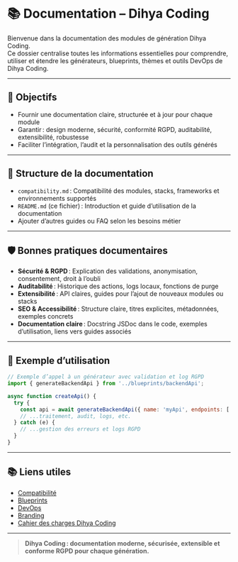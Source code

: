 # 📚 Documentation – Dihya Coding

Bienvenue dans la documentation des modules de génération Dihya Coding.  
Ce dossier centralise toutes les informations essentielles pour comprendre, utiliser et étendre les générateurs, blueprints, thèmes et outils DevOps de Dihya Coding.

---

## 🚀 Objectifs

- Fournir une documentation claire, structurée et à jour pour chaque module
- Garantir : design moderne, sécurité, conformité RGPD, auditabilité, extensibilité, robustesse
- Faciliter l’intégration, l’audit et la personnalisation des outils générés

---

## 📁 Structure de la documentation

- `compatibility.md` : Compatibilité des modules, stacks, frameworks et environnements supportés
- `README.md` (ce fichier) : Introduction et guide d’utilisation de la documentation
- Ajouter d’autres guides ou FAQ selon les besoins métier

---

## 🛡️ Bonnes pratiques documentaires

- **Sécurité & RGPD** : Explication des validations, anonymisation, consentement, droit à l’oubli
- **Auditabilité** : Historique des actions, logs locaux, fonctions de purge
- **Extensibilité** : API claires, guides pour l’ajout de nouveaux modules ou stacks
- **SEO & Accessibilité** : Structure claire, titres explicites, métadonnées, exemples concrets
- **Documentation claire** : Docstring JSDoc dans le code, exemples d’utilisation, liens vers guides associés

---

## 📝 Exemple d’utilisation

```js
// Exemple d’appel à un générateur avec validation et log RGPD
import { generateBackendApi } from '../blueprints/backendApi';

async function createApi() {
  try {
    const api = await generateBackendApi({ name: 'myApi', endpoints: [...] });
    // ...traitement, audit, logs, etc.
  } catch (e) {
    // ...gestion des erreurs et logs RGPD
  }
}
```

---

## 📚 Liens utiles

- [Compatibilité](./compatibility.md)
- [Blueprints](../blueprints/README.md)
- [DevOps](../devops/README.md)
- [Branding](../branding/README.md)
- [Cahier des charges Dihya Coding](../../../../docs/user_guide/README.md)

---

> **Dihya Coding : documentation moderne, sécurisée, extensible et conforme RGPD pour chaque génération.**